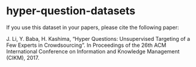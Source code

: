 # hyper-question-datasets
If you use this dataset in your papers, please cite the following paper:

J. Li, Y. Baba, H. Kashima, “Hyper Questions: Unsupervised Targeting of a Few Experts in Crowdsourcing”. In Proceedings of the 26th ACM International Conference on Information and Knowledge Management (CIKM), 2017.
